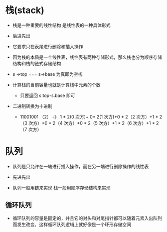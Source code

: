 # 栈(stack)

- 栈是一种重要的线性结构 是线性表的一种具体形式

- 后进先出

- 它要求只在表尾进行删除和插入操作

- 因为栈的本质是一个线性表，线性表有两种存储形式，那么栈也分为顺序存储结构和栈的链式存储结构

- s ->top === s->base 为真即为空栈

- 计算栈的当前容量也就是计算栈中元素的个数

  - 只要返回 s.top-s.base 即可

- 二进制转换为十进制
  - 11001001 （2） -》 1 * 2(0 次方)+ 0* 2(1 次方)+0 * 2（2 次方）+1 * 2（3 次方）+0 * 2（4 次方）+0 * 2（5 次方）+1 * 2（6 次方）+1 * 2（7 次方）

# 队列

- 队列是只允许在一端进行插入操作，而在另一端进行删除操作的线性表

- 先进先出

- 队列一般用链来实现 栈一般用顺序存储结构来实现 

## 循环队列

- 循环队列的容量是固定的，并且它的对头和对尾指针都可以随着元素入出队列而发生改变，这样循环队列逻辑上就好像是一个环形存储空间